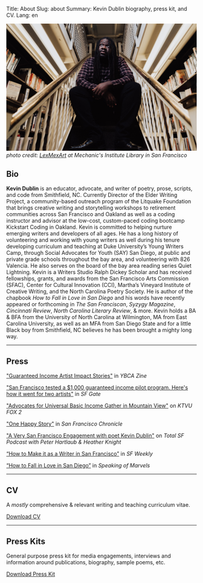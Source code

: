 Title: About
Slug: about
Summary: Kevin Dublin biography, press kit, and CV.
Lang: en


![photo of Kevin Dublin](../images/kevin-dublin.jpg)
*photo credit: [LexMexArt](https://www.lexmexart.com/) at Mechanic's Institute Library in San Francisco*

## Bio

**Kevin Dublin** is an educator, advocate, and writer of poetry, prose, scripts, and code from Smithfield, NC. Currently Director of the Elder Writing Project, a community-based outreach program of the Litquake Foundation that brings creative writing and storytelling workshops to retirement communities across San Francisco and Oakland as well as a coding instructor and advisor at the low-cost, custom-paced coding bootcamp Kickstart Coding in Oakland. Kevin is committed to helping nurture emerging writers and developers of all ages. He has a long history of volunteering and working with young writers as well during his tenure developing curriculum and teaching at Duke University’s Young Writers Camp, through Social Advocates for Youth (SAY) San Diego, at public and private grade schools throughout the bay area, and volunteering with 826 Valencia. He also serves on the board of the bay area reading series Quiet Lightning. Kevin is a Writers Studio Ralph Dickey Scholar and has received fellowships, grants, and awards from the San Francisco Arts Commission (SFAC), Center for Cultural Innovation (CCI), Martha’s Vineyard Institute of Creative Writing, and the North Carolina Poetry Society. He is author of the chapbook *How to Fall in Love in San Diego* and his words have recently appeared or forthcoming in *The San Franciscan*, *Syzygy Magazine*, *Cincinnati Review*, *North Carolina Literary Review*, & more. Kevin holds a BA & BFA from the University of North Carolina at Wilmington, MA from East Carolina University, as well as an MFA from San Diego State and for a little Black boy from Smithfield, NC believes he has been brought a mighty long way.

***

## Press

["Guaranteed Income Artist Impact Stories"](https://ybca.org/sf-gipa-artist-impact-kevin-dublin/) in *YBCA Zine*

["San Francisco tested a $1,000 guaranteed income pilot program. Here's how it went for two artists"](https://www.sfgate.com/sf-culture/article/sf-tests-guaranteed-income-program-16791353.php) in *SF Gate*

["Advocates for Universal Basic Income Gather in Mountain View"](https://www.ktvu.com/news/advocates-for-universal-basic-income-gather-in-mountain-view) on *KTVU FOX 2*

["One Happy Story"](https://www.sfchronicle.com/bayarea/heatherknight/article/One-happy-story-S-F-poet-spins-magic-with-15676756.php) in *San Francisco Chronicle*

["A Very San Francisco Engagement with poet Kevin Dublin"](https://podcasts.google.com/feed/aHR0cDovL3RoZWJpZ2V2ZW50LnNmY2hyb25pY2xlLmxpYnN5bnByby5jb20vcnNz/episode/M2VlMTk0ZjgtMTgwYy0xMWViLWE1MTQtZmYyYWNjMjdjNzg0) on *Total SF Podcast with Peter Hartlaub & Heather Knight*

[“How to Make it as a Writer in San Francisco”](https://www.sfweekly.com/topstories/nanowrimo-writer-san-francisco/) in *SF Weekly*

[“How to Fall in Love in San Diego”](https://spkofmarvels.wordpress.com/2017/11/03/kevin-dublin/) in *Speaking of Marvels*

***

## CV

A *mostly* comprehensive & relevant writing and teaching curriculum vitae.

<a class="button is-medium" href="../pdfs/Dublin_CV.pdf">Download CV</a>

*** 

## Press Kits

General purpose press kit for media engagements, interviews and information around publications, biography, sample poems, etc.

<a class="button is-medium" href="../pdfs/2021_Press_Kit.pdf">Download Press Kit</a>
